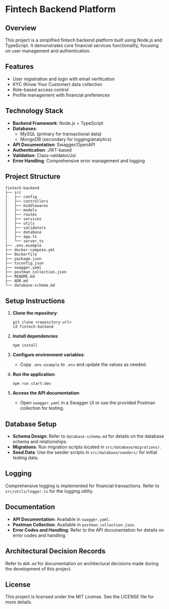# Fintech Backend Platform

## Overview

This project is a simplified fintech backend platform built using Node.js and TypeScript. It demonstrates core financial services functionality, focusing on user management and authentication.

## Features

- User registration and login with email verification
- KYC (Know Your Customer) data collection
- Role-based access control
- Profile management with financial preferences

## Technology Stack

- **Backend Framework**: Node.js + TypeScript
- **Databases**: 
  - MySQL (primary for transactional data)
  - MongoDB (secondary for logging/analytics)
- **API Documentation**: Swagger/OpenAPI
- **Authentication**: JWT-based
- **Validation**: Class-validator/Joi
- **Error Handling**: Comprehensive error management and logging

## Project Structure

```
fintech-backend
├── src
│   ├── config
│   ├── controllers
│   ├── middlewares
│   ├── models
│   ├── routes
│   ├── services
│   ├── utils
│   ├── validators
│   ├── database
│   ├── app.ts
│   └── server.ts
├── .env.example
├── docker-compose.yml
├── Dockerfile
├── package.json
├── tsconfig.json
├── swagger.yaml
├── postman_collection.json
├── README.md
├── ADR.md
└── database-schema.md
```

## Setup Instructions

1. **Clone the repository**:
   ```
   git clone <repository-url>
   cd fintech-backend
   ```

2. **Install dependencies**:
   ```
   npm install
   ```

3. **Configure environment variables**:
   - Copy `.env.example` to `.env` and update the values as needed.

4. **Run the application**:
   ```
   npm run start:dev
   ```

5. **Access the API documentation**:
   - Open `swagger.yaml` in a Swagger UI or use the provided Postman collection for testing.

## Database Setup

- **Schema Design**: Refer to `database-schema.md` for details on the database schema and relationships.
- **Migrations**: Run migration scripts located in `src/database/migrations/`.
- **Seed Data**: Use the seeder scripts in `src/database/seeders/` for initial testing data.

## Logging

Comprehensive logging is implemented for financial transactions. Refer to `src/utils/logger.ts` for the logging utility.

## Documentation

- **API Documentation**: Available in `swagger.yaml`.
- **Postman Collection**: Available in `postman_collection.json`.
- **Error Codes and Handling**: Refer to the API documentation for details on error codes and handling.

## Architectural Decision Records

Refer to `ADR.md` for documentation on architectural decisions made during the development of this project.

## License

This project is licensed under the MIT License. See the LICENSE file for more details.